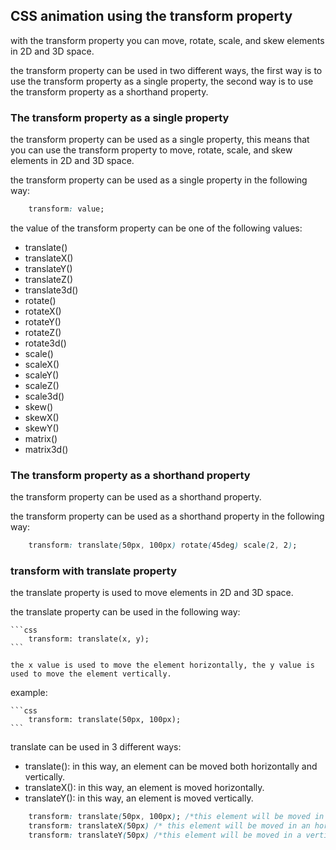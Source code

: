 ## CSS animation using the transform property

with the transform property you can move, rotate, scale, and skew elements in 2D and 3D space.

the transform property can be used in two different ways, the first way is to use the transform property as a single property, the second way is to use the transform property as a shorthand property.

### The transform property as a single property

the transform property can be used as a single property, this means that you can use the transform property to move, rotate, scale, and skew elements in 2D and 3D space.

the transform property can be used as a single property in the following way:

```css
    transform: value;
```

the value of the transform property can be one of the following values:

* translate()
* translateX()
* translateY()
* translateZ()
* translate3d()
* rotate()
* rotateX()
* rotateY()
* rotateZ()
* rotate3d()
* scale()
* scaleX()
* scaleY()
* scaleZ()
* scale3d()
* skew()
* skewX()
* skewY()
* matrix()
* matrix3d()


### The transform property as a shorthand property

the transform property can be used as a shorthand property.

the transform property can be used as a shorthand property in the following way:

```css
    transform: translate(50px, 100px) rotate(45deg) scale(2, 2);
```

### transform with translate property

the translate property is used to move elements in 2D and 3D space.

the  translate property can be used in the following way:
    
    ```css
        transform: translate(x, y);
    ```

    the x value is used to move the element horizontally, the y value is used to move the element vertically.

    
example:

    ```css
        transform: translate(50px, 100px);
    ```

translate can be used in 3 different ways: 

* translate(): in this way, an element can be moved both horizontally and vertically.
* translateX(): in this way, an element  is  moved horizontally.
* translateY(): in this way, an element is moved vertically.

```css
    transform: translate(50px, 100px); /*this element will be moved in both horzontal and vertical directions*/
    transform: translateX(50px) /* this element will be moved in an horizontal direction*/
    transform: translateY(50px) /*this element will be moved in a vertical direction*/
```